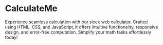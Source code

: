 # CalculateMe
Experience seamless calculation with our sleek web calculator. Crafted using HTML, CSS, and JavaScript, it offers intuitive functionality, responsive design, and error-free computation. Simplify your math tasks effortlessly today!
